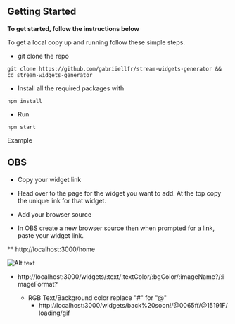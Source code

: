 ## Getting Started

**To get started, follow the instructions below**

To get a local copy up and running follow these simple steps.

-   git clone the repo

```
git clone https://github.com/gabriiellfr/stream-widgets-generator && cd stream-widgets-generator
```

-   Install all the required packages with

```
npm install
```

-   Run

```
npm start
```

Example

## OBS
- Copy your widget link
- Head over to the page for the widget you want to add. At the top copy the unique link for that widget.

- Add your browser source
- In OBS create a new browser source then when prompted for a link, paste your widget link.

** http://localhost:3000/home

![Alt text](https://i.ibb.co/0CsphCF/ps-Widgets.png)

-   http://localhost:3000/widgets/:text/:textColor/:bgColor/:imageName?/:imageFormat?

    -   RGB Text/Background color replace "#" for "@"
        -   http://localhost:3000/widgets/back%20soon!/@0065ff/@15191F/loading/gif